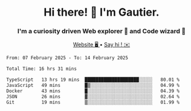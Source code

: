 <h1 align="center">Hi there! 👋 I'm Gautier.</h1>
<h3 align="center">I'm a curiosity driven Web explorer 🚀 and Code wizard 🧙</h3>

<p align="center">
  <a href="https://xisabla.github.io/">Website 🖥️ </a> •
  <a href="mailto:xisabla.dev@gmail.com">Say hi ! ✉️</a>
</p>

<!--START_SECTION:waka-->

```txt
From: 07 February 2025 - To: 14 February 2025

Total Time: 16 hrs 31 mins

TypeScript   13 hrs 19 mins  ████████████████████░░░░░   80.01 %
JavaScript   49 mins         █▒░░░░░░░░░░░░░░░░░░░░░░░   04.99 %
Docker       43 mins         █░░░░░░░░░░░░░░░░░░░░░░░░   04.39 %
JSON         26 mins         ▓░░░░░░░░░░░░░░░░░░░░░░░░   02.64 %
Git          19 mins         ▒░░░░░░░░░░░░░░░░░░░░░░░░   01.99 %
```

<!--END_SECTION:waka-->
